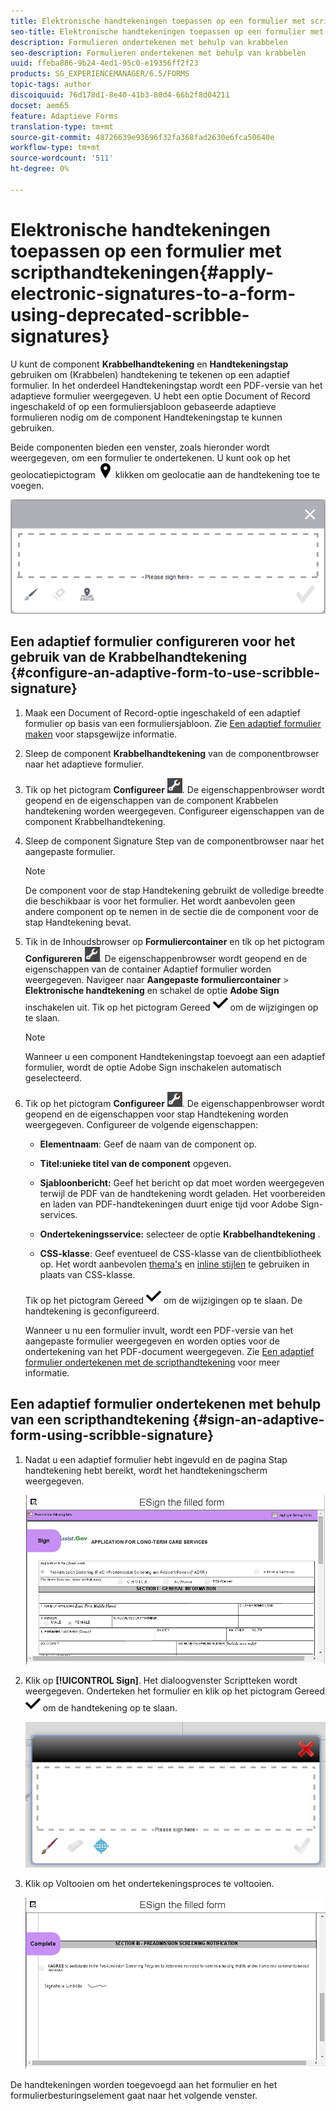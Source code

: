 ```yaml
---
title: Elektronische handtekeningen toepassen op een formulier met scripthandtekeningen
seo-title: Elektronische handtekeningen toepassen op een formulier met scripthandtekeningen
description: Formulieren ondertekenen met behulp van krabbelen
seo-description: Formulieren ondertekenen met behulp van krabbelen
uuid: ffeba886-9b24-4ed1-95c0-e19356ff2f23
products: SG_EXPERIENCEMANAGER/6.5/FORMS
topic-tags: author
discoiquuid: 76d178d1-8e40-41b3-80d4-66b2f8d04211
docset: aem65
feature: Adaptieve Forms
translation-type: tm+mt
source-git-commit: 48726639e93696f32fa368fad2630e6fca50640e
workflow-type: tm+mt
source-wordcount: '511'
ht-degree: 0%

---
```



# Elektronische handtekeningen toepassen op een formulier met scripthandtekeningen{#apply-electronic-signatures-to-a-form-using-deprecated-scribble-signatures}

U kunt de component **Krabbelhandtekening** en **Handtekeningstap** gebruiken om (Krabbelen) handtekening te tekenen op een adaptief formulier. In het onderdeel Handtekeningstap wordt een PDF-versie van het adaptieve formulier weergegeven. U hebt een optie Document of Record ingeschakeld of op een formuliersjabloon gebaseerde adaptieve formulieren nodig om de component Handtekeningstap te kunnen gebruiken.

Beide componenten bieden een venster, zoals hieronder wordt weergegeven, om een formulier te ondertekenen. U kunt ook op het geolocatiepictogram ![aem_6_3_geolocation](assets/aem_6_3_geolocation.png) klikken om geolocatie aan de handtekening toe te voegen.

![Dialoogvenster Krabbelen](assets/scribble-signature.png)

## Een adaptief formulier configureren voor het gebruik van de Krabbelhandtekening {#configure-an-adaptive-form-to-use-scribble-signature}

1. Maak een Document of Record-optie ingeschakeld of een adaptief formulier op basis van een formuliersjabloon. Zie [Een adaptief formulier maken](../../forms/using/creating-adaptive-form.md) voor stapsgewijze informatie.
1. Sleep de component **Krabbelhandtekening** van de componentbrowser naar het adaptieve formulier.
1. Tik op het pictogram **Configureer** ![configure](assets/configure.png). De eigenschappenbrowser wordt geopend en de eigenschappen van de component Krabbelen handtekening worden weergegeven. Configureer eigenschappen van de component Krabbelhandtekening.
1. Sleep de component Signature Step van de componentbrowser naar het aangepaste formulier.

   >[!NOTE]
   >
   >De component voor de stap Handtekening gebruikt de volledige breedte die beschikbaar is voor het formulier. Het wordt aanbevolen geen andere component op te nemen in de sectie die de component voor de stap Handtekening bevat.

1. Tik in de Inhoudsbrowser op **Formuliercontainer** en tik op het pictogram **Configureren** ![](/help/forms/using/assets/configure.png). De eigenschappenbrowser wordt geopend en de eigenschappen van de container Adaptief formulier worden weergegeven. Navigeer naar **Aangepaste formuliercontainer** > **Elektronische handtekening** en schakel de optie **Adobe Sign** inschakelen uit. Tik op het pictogram Gereed ![aem_6_3_forms_save](assets/aem_6_3_forms_save.png) om de wijzigingen op te slaan.

   >[!NOTE]
   >
   >Wanneer u een component Handtekeningstap toevoegt aan een adaptief formulier, wordt de optie Adobe Sign inschakelen automatisch geselecteerd.

1. Tik op het pictogram **Configureer** ![configure](assets/configure.png). De eigenschappenbrowser wordt geopend en de eigenschappen voor stap Handtekening worden weergegeven. Configureer de volgende eigenschappen:

   * **Elementnaam**: Geef de naam van de component op.

   * **Titel:unieke titel van de component** opgeven.
   * **Sjabloonbericht:** Geef het bericht op dat moet worden weergegeven terwijl de PDF van de handtekening wordt geladen. Het voorbereiden en laden van PDF-handtekeningen duurt enige tijd voor Adobe Sign-services.
   * **Ondertekeningsservice:** selecteer de optie  **Krabbelhandtekening** .

   * **CSS-klasse**: Geef eventueel de CSS-klasse van de clientbibliotheek op. Het wordt aanbevolen [thema&#39;s](../../forms/using/themes.md) en [inline stijlen](../../forms/using/inline-style-adaptive-forms.md) te gebruiken in plaats van CSS-klasse.

   Tik op het pictogram Gereed ![aem_6_3_forms_save](assets/aem_6_3_forms_save.png) om de wijzigingen op te slaan. De handtekening is geconfigureerd.

   Wanneer u nu een formulier invult, wordt een PDF-versie van het aangepaste formulier weergegeven en worden opties voor de ondertekening van het PDF-document weergegeven. Zie [Een adaptief formulier ondertekenen met de scripthandtekening](../../forms/using/signing-forms-using-scribble.md#sign-an-adaptive-form-using-scribble-signature) voor meer informatie.

## Een adaptief formulier ondertekenen met behulp van een scripthandtekening {#sign-an-adaptive-form-using-scribble-signature}

1. Nadat u een adaptief formulier hebt ingevuld en de pagina Stap handtekening hebt bereikt, wordt het handtekeningscherm weergegeven.

   ![Handtekeningscherm voor EchoSign-pagina](assets/esignscribblesign.jpg)

1. Klik op **[!UICONTROL Sign]**. Het dialoogvenster Scriptteken wordt weergegeven. Onderteken het formulier en klik op het pictogram Gereed ![aem_6_3_forms_save](assets/aem_6_3_forms_save.png) om de handtekening op te slaan.

   ![Dialoogvenster Krabbelen](assets/scribblewidget.jpg)

1. Klik op Voltooien om het ondertekeningsproces te voltooien.

   ![Voltooi het ondertekeningsproces](assets/scribblecomplete.jpg)

De handtekeningen worden toegevoegd aan het formulier en het formulierbesturingselement gaat naar het volgende venster.

